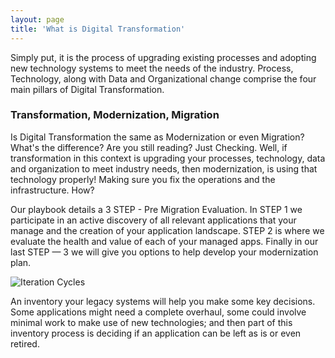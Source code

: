 ```yaml
---
layout: page
title: 'What is Digital Transformation'
---
```

Simply put, it is the process of upgrading existing processes and adopting new technology systems to meet the needs of the industry. Process, Technology, along with Data and Organizational change comprise the four main pillars of Digital Transformation. 

### Transformation, Modernization, Migration

Is Digital Transformation the same as Modernization or even Migration? What's the difference? Are you still reading? Just Checking. Well, if transformation in this context is upgrading your processes, technology, data and organization to meet industry needs, then modernization, is using that technology properly! Making sure you fix the operations and the infrastructure. How?

Our playbook details a 3 STEP - Pre Migration Evaluation. In STEP 1 we participate in an active discovery of all relevant applications that your manage and the creation of your application landscape. STEP 2 is where we evaluate the health and value of each of your managed apps. Finally in our last STEP — 3 we will give you options to help develop your modernization plan.  


![Iteration Cycles]({{site.baseurl}}/images/iteration-cycles.png)

An inventory your legacy systems will help you make some key decisions. Some applications might need a complete overhaul, some could involve minimal work to make use of new technologies; and then part of this inventory process is deciding if an application can be left as is or even retired. 
